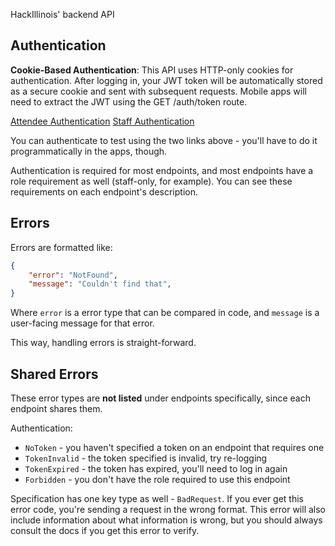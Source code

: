 HackIllinois' backend API

## Authentication

**Cookie-Based Authentication**: This API uses HTTP-only cookies for authentication. After logging in, your JWT token will be automatically stored as a secure cookie and sent with subsequent requests. Mobile apps will need to extract the JWT using the GET /auth/token route.

[Attendee Authentication](https://adonix.hackillinois.org/auth/login/github?redirect=https://adonix.hackillinois.org/docs)
[Staff Authentication](https://adonix.hackillinois.org/auth/login/google?redirect=https://adonix.hackillinois.org/docs)

You can authenticate to test using the two links above - you'll have to do it programmatically in the apps, though.

Authentication is required for most endpoints, and most endpoints have a role requirement as well (staff-only, for example).
You can see these requirements on each endpoint's description.

## Errors
Errors are formatted like:
```json
{
    "error": "NotFound",
    "message": "Couldn't find that",
}
```
Where `error` is a error type that can be compared in code, and `message` is a user-facing message for that error.

This way, handling errors is straight-forward.

## Shared Errors
These error types are **not listed** under endpoints specifically, since each endpoint shares them.

Authentication:
- `NoToken` - you haven't specified a token on an endpoint that requires one
- `TokenInvalid` - the token specified is invalid, try re-logging
- `TokenExpired` - the token has expired, you'll need to log in again
- `Forbidden` - you don't have the role required to use this endpoint

Specification has one key type as well - `BadRequest`.
If you ever get this error code, you're sending a request in the wrong format.
This error will also include information about what information is wrong,
but you should always consult the docs if you get this error to verify.
